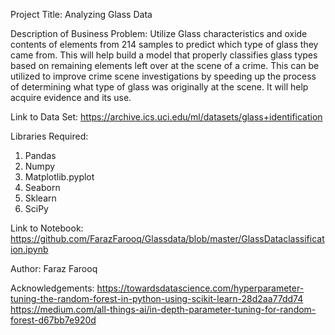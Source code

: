 Project Title:
Analyzing Glass Data

Description of Business Problem:
Utilize Glass characteristics and oxide contents of elements from 214 samples to predict which type of glass they came from. 
This will help build a model that properly classifies glass types based on remaining elements left over at the scene of a crime. 
This can be utilized to improve crime scene investigations by speeding up the process of determining what type of glass was originally at the scene. It will help acquire evidence and its use. 

Link to Data Set:
https://archive.ics.uci.edu/ml/datasets/glass+identification

Libraries Required:
1.	Pandas
2.	Numpy
3.	Matplotlib.pyplot
4.	Seaborn
5.	Sklearn
6.	SciPy

Link to Notebook:
https://github.com/FarazFarooq/Glassdata/blob/master/GlassDataclassification.ipynb

Author:
Faraz Farooq

Acknowledgements:
https://towardsdatascience.com/hyperparameter-tuning-the-random-forest-in-python-using-scikit-learn-28d2aa77dd74
https://medium.com/all-things-ai/in-depth-parameter-tuning-for-random-forest-d67bb7e920d

 
